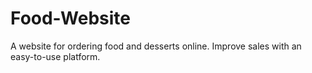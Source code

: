 # Food-Website
A website for ordering food and desserts online. Improve sales with an easy-to-use platform.
